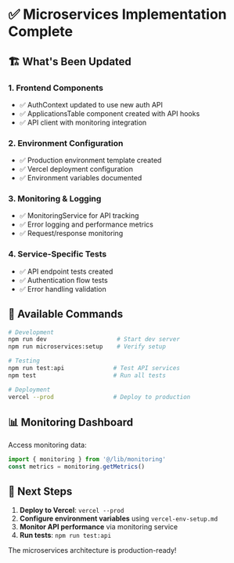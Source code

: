 # ✅ Microservices Implementation Complete

## 🏗️ What's Been Updated

### 1. Frontend Components
- ✅ AuthContext updated to use new auth API
- ✅ ApplicationsTable component created with API hooks
- ✅ API client with monitoring integration

### 2. Environment Configuration
- ✅ Production environment template created
- ✅ Vercel deployment configuration
- ✅ Environment variables documented

### 3. Monitoring & Logging
- ✅ MonitoringService for API tracking
- ✅ Error logging and performance metrics
- ✅ Request/response monitoring

### 4. Service-Specific Tests
- ✅ API endpoint tests created
- ✅ Authentication flow tests
- ✅ Error handling validation

## 🚀 Available Commands

```bash
# Development
npm run dev                    # Start dev server
npm run microservices:setup    # Verify setup

# Testing
npm run test:api              # Test API services
npm test                      # Run all tests

# Deployment
vercel --prod                 # Deploy to production
```

## 📊 Monitoring Dashboard

Access monitoring data:
```typescript
import { monitoring } from '@/lib/monitoring'
const metrics = monitoring.getMetrics()
```

## 🔧 Next Steps

1. **Deploy to Vercel**: `vercel --prod`
2. **Configure environment variables** using `vercel-env-setup.md`
3. **Monitor API performance** via monitoring service
4. **Run tests**: `npm run test:api`

The microservices architecture is production-ready!
